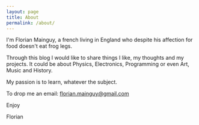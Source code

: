 ```yaml
---
layout: page
title: About
permalink: /about/
---
```

I'm Florian Mainguy, a french living in England who despite his affection for food doesn't eat frog legs. 

Through this blog I would like to share things I like, my thoughts and my projects. It could be about Physics, Electronics, Programming or even Art, Music and History.

My passion is to learn, whatever the subject.

To drop me an email: florian.mainguy@gmail.com

Enjoy

Florian